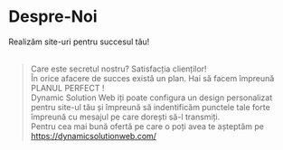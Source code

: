 # Despre-Noi
Realizăm site-uri pentru succesul tău!<br><br>
> Care este secretul nostru? Satisfacția clienților!<br>
În orice afacere de succes există un plan. Hai să facem împreună PLANUL PERFECT !<br>
Dynamic Solution Web iți poate configura un design personalizat pentru site-ul tău și împreună să indentificăm punctele tale forte împreună cu mesajul pe care dorești să-l transmiți.<br>
Pentru cea mai bună ofertă pe care o poți avea te așteptăm pe<br>
 https://dynamicsolutionweb.com/
